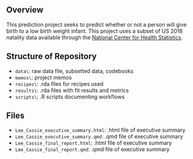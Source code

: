 ## Overview
This prediction project seeks to predict whether or not a person will give birth to a low birth weight infant. This project uses a subset of US 2018 natality data available through the [National Center for Health Statistics](https://www.cdc.gov/nchs/nvss/births.htm). 

## Structure of Repository
- `data\`: raw data file, subsetted data, codebooks
- `memos\`: project memos
- `recipes\`: .rda files for recipes used
- `results\`: .rda files with fit results and metrics
- `scripts\`: .R scripts documenting workflows

## Files
- `Lee_Cassie_executive_summary.html`: .html file of executive summary
- `Lee_Cassie_executive_summary.qmd`: .qmd file of executive summary
- `Lee_Cassie_final_report.html`: .html file of executive summary
- `Lee_Cassie_final_report.qmd`: .qmd file of executive summary
